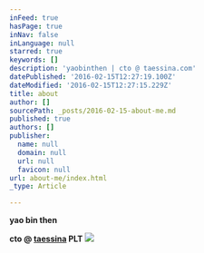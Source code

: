 ```yaml
---
inFeed: true
hasPage: true
inNav: false
inLanguage: null
starred: true
keywords: []
description: 'yaobinthen | cto @ taessina.com'
datePublished: '2016-02-15T12:27:19.100Z'
dateModified: '2016-02-15T12:27:15.229Z'
title: about
author: []
sourcePath: _posts/2016-02-15-about-me.md
published: true
authors: []
publisher:
  name: null
  domain: null
  url: null
  favicon: null
url: about-me/index.html
_type: Article

---
```

**yao bin then**

**cto @ [taessina][0] PLT**
![](https://the-grid-user-content.s3-us-west-2.amazonaws.com/1754e3d1-a5f1-4169-b1b7-682aac6214d1.png)

[0]: taessina.com